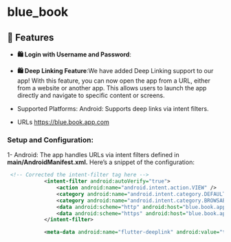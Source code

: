 # blue_book

## 🌟 Features
- **🛍️ Login with Username and Password**:

  
- **🛍️ Deep Linking Feature**:We have added Deep Linking support to our app! With this feature, you can now open the app from a URL, either from a website or another app. This allows users to launch the app directly and navigate to specific content or screens.
 - Supported Platforms:
   Android: Supports deep links via intent filters.
   
 - URLs
   https://blue.book.app.com



### Setup and Configuration:
1- Android: The app handles URLs via intent filters defined in **main/AndroidManifest.xml.** Here’s a snippet of the configuration:
```xml
 <!-- Corrected the intent-filter tag here -->
            <intent-filter android:autoVerify="true">
                <action android:name="android.intent.action.VIEW" />
                <category android:name="android.intent.category.DEFAULT" />
                <category android:name="android.intent.category.BROWSABLE" />
                <data android:scheme="http" android:host="blue.book.app.com"/>
                <data android:scheme="https" android:host="blue.book.app.com"/>
            </intent-filter>

            <meta-data android:name="flutter-deeplink" android:value="true" />

```
